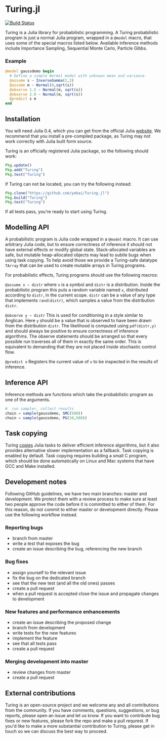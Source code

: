 # Turing.jl
[![Build Status](https://travis-ci.org/yebai/Turing.jl.svg?branch=master)](https://travis-ci.org/yebai/Turing.jl)

Turing is a Julia library for probabilistic programming. A Turing probabilistic program is just a normal Julia program, wrapped in a `@model` macro, that uses some of the special macros listed below. Available inference methods include  Importance Sampling, Sequential Monte Carlo, Particle Gibbs.

### Example
```julia
@model gaussdemo begin
  # Define a simple Normal model with unknown mean and variance.
  @assume s ~ InverseGamma(2,3)
  @assume m ~ Normal(0,sqrt(s))
  @observe 1.5 ~ Normal(m, sqrt(s))
  @observe 2.0 ~ Normal(m, sqrt(s))
  @predict s m
end
```

## Installation

You will need Julia 0.4, which you can get from the official Julia [website](http://julialang.org/downloads/). We recommend that you install a pre-compiled package, as Turing may not work correctly with Julia built form source.

Turing is an officially registered Julia package, so the following should work:

```julia
Pkg.update()
Pkg.add("Turing")
Pkg.test("Turing")
```

If Turing can not be located, you can try the following instead:

```julia
Pkg.clone("https://github.com/yebai/Turing.jl")
Pkg.build("Turing")
Pkg.test("Turing")
```

If all tests pass, you're ready to start using Turing.

## Modelling API
A probabilistic program is Julia code wrapped in a `@model` macro. It can use arbitrary Julia code, but to ensure correctness of inference it should not have external effects or modify global state. Stack-allocated variables are safe, but mutable heap-allocated objects may lead to subtle bugs when using task copying. To help avoid those we provide a Turing-safe datatype `TArray` that can be used to create mutable arrays in Turing programs.

For probabilistic effects, Turing programs should use the following macros:

`@assume x ~ distr`
where `x` is a symbol and `distr` is a distribution. Inside the probabilistic program this puts a random variable named `x`, distributed according to `distr`, in the current scope. `distr` can be a value of any type that implements `rand(distr)`, which samples a value from the distribution `distr`.

`@observe y ~ distr`
This is used for conditioning in a style similar to Anglican. Here `y` should be a value that is observed to have been drawn from the distribution `distr`. The likelihood is computed using `pdf(distr,y)` and should always be positive to ensure correctness of inference algorithms. The observe statements should be arranged so that every possible run traverses all of them in exactly the same order. This is equivalent to demanding that they are not placed inside stochastic control flow.

`@predict x`
Registers the current value of `x` to be inspected in the results of inference.

## Inference API
Inference methods are functions which take the probabilistic program as one of the arguments.
```julia
#  run sampler, collect results
chain = sample(gaussdemo, SMC(500))
chain = sample(gaussdemo, PG(10,500))
```

## Task copying
Turing [copies](https://github.com/JuliaLang/julia/issues/4085) Julia tasks to deliver efficient inference algorithms, but it also provides alternative slower implementation as a fallback. Task copying is enabled by default. Task copying requires building a small C program, which should be done automatically on Linux and Mac systems that have GCC and Make installed.

## Development notes
Following GitHub guidelines, we have two main branches: master and development. We protect them with a review process to make sure at least two people approve the code before it is committed to either of them. For this reason, do not commit to either master or development directly.
Please use the following workflow instead.

### Reporting bugs
- branch from master
- write a test that exposes the bug
- create an issue describing the bug, referencing the new branch

### Bug fixes
- assign yourself to the relevant issue
- fix the bug on the dedicated branch
- see that the new test (and all the old ones) passes
- create a pull request
- when a pull request is accepted close the issue and propagate changes to development

### New features and performance enhancements
- create an issue describing the proposed change
- branch from development
- write tests for the new features
- implement the feature
- see that all tests pass
- create a pull request

### Merging development into master
- review changes from master
- create a pull request

## External contributions
Turing is an open-source project and we welcome any and all contributions from the community. If you have comments, questions, suggestions, or bug reports, please open an issue and let us know. If you want to contribute bug fixes or new features, please fork the repo and make a pull requrest. If you'd like to make a more substantial contribution to Turing, please get in touch so we can discuss the best way to proceed.
